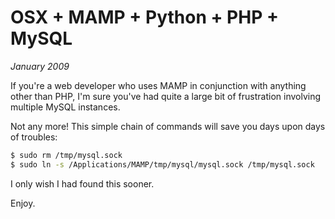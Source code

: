 # OSX + MAMP + Python + PHP + MySQL
*January 2009*





If you're a web developer who uses MAMP in conjunction with anything other than PHP, I'm sure you've had quite a large bit of frustration involving multiple MySQL instances.

Not any more! This simple chain of commands will save you days upon days of troubles:

```bash
$ sudo rm /tmp/mysql.sock
$ sudo ln -s /Applications/MAMP/tmp/mysql/mysql.sock /tmp/mysql.sock
```

I only wish I had found this sooner.

Enjoy.